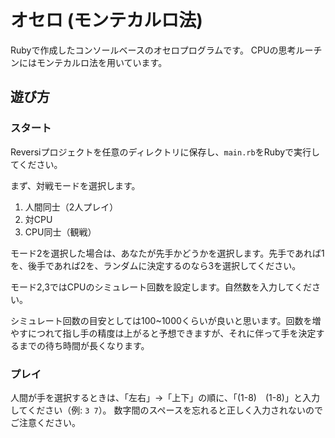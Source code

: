 # オセロ (モンテカルロ法)

Rubyで作成したコンソールベースのオセロプログラムです。
CPUの思考ルーチンにはモンテカルロ法を用いています。

## 遊び方

### スタート
Reversiプロジェクトを任意のディレクトリに保存し、`main.rb`をRubyで実行してください。

まず、対戦モードを選択します。
1. 人間同士（2人プレイ）
2. 対CPU
3. CPU同士（観戦）

モード2を選択した場合は、あなたが先手かどうかを選択します。先手であれば1を、後手であれば2を、ランダムに決定するのなら3を選択してください。

モード2,3ではCPUのシミュレート回数を設定します。自然数を入力してください。

シミュレート回数の目安としては100~1000くらいが良いと思います。回数を増やすにつれて指し手の精度は上がると予想できますが、それに伴って手を決定するまでの待ち時間が長くなります。

### プレイ

人間が手を選択するときは、「左右」→「上下」の順に、「(1-8)　(1-8)」と入力してください（例: `3 7`）。
数字間のスペースを忘れると正しく入力されないのでご注意ください。
